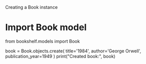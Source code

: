 Creating a Book instance

# Import Book model 
from bookshelf.models import Book

book = Book.objects.create(
    title='1984',
    author='George Orwell',
    publication_year=1949
)
print("Created book:", book)
